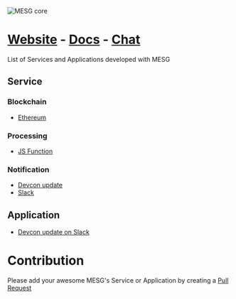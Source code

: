 ![MESG core](https://cdn.rawgit.com/mesg-foundation/awesome-mesg/8349cf4c/logo.svg)

# [Website](https://mesg.tech/) - [Docs](https://docs.mesg.tech/) - [Chat](https://discordapp.com/invite/5tVTHJC)

List of Services and Applications developed with MESG

## Service

### Blockchain

- [Ethereum](https://github.com/mesg-foundation/service-ethereum)

### Processing

- [JS Function](https://github.com/mesg-foundation/service-js-function)

### Notification

- [Devcon update](https://github.com/mesg-foundation/service-devcon-update)
- [Slack](https://github.com/mesg-foundation/service-slack)

## Application

- [Devcon update on Slack](https://github.com/mesg-foundation/application-devcon-update-on-slack)

# Contribution

Please add your awesome MESG's Service or Application by creating a [Pull Request](https://github.com/mesg-foundation/awesome-mesg/pulls)
